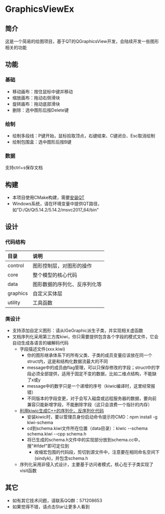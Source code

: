 # GraphicsViewEx
## 简介
这是一个简易的绘图项目，基于QT的QGraphicsView开发，会陆续开发一些图形相关的功能

## 功能
### 基础
- 移动画布：按住鼠标中键并移动
- 缩放画布：拖动右侧滑块
- 旋转画布：拖动底部滑块
- 删除：选中图形后按Delete键

### 绘制
- 绘制多段线：P键开始，鼠标拾取顶点，右键结束、C键闭合、Esc取消绘制
- 绘制包围盒：选中图形后按B键

### 数据
支持ctrl+s保存文档

  
## 构建
- 本项目使用CMake构建，需要[安装QT](https://download.qt.io/archive/qt/5.14/5.14.2/)
- Windows系统，请在环境变量中提供QT路径，如"D:/Qt/Qt5.14.2/5.14.2/msvc2017_64/bin"

## 设计
### 代码结构
| 目录 | 说明 |
| :- | :- |
control | 图形控制层，对图形的操作
core | 整个模型的核心代码
data | 图形数据的序列化、反序列化等
graphics | 自定义实体层
utility | 工具函数

### 类设计
- 支持添加自定义图形：请从IGeGraphic派生子类，并实现相关虚函数
- 文档序列化采用第三方库kiwi，你只需要提供包含各个字段的模式文件，它会自动生成各语言的编解码代码
  - 字段描述文件(xxx.kiwi)
    - 你的图形继承体系下的所有父类、子类的成员变量应该放在同一个struct内，这是和结构化数据流最大的不同
    - message中的成员由flag管理，可以只保存修改的字段；struct中的字段必须全部提供，适用于固定不变的数据，比如二维点结构，不能缺了x或y
    - message中的数字只是一个递增的序号（kiwic编译时，这里经常报错）
    - 不同版本的字段变更，对于会写入磁盘或远程服务器的数据，要向前兼容只能新增字段，不能删除字段（这只会浪费一个指针的内存）
  - [利用kiwic生成C++的序列化、反序列化代码](https://github.com/evanw/kiwi/blob/master/examples/cpp.md)
    - 安装kiwic时，要以管理员身份启动命令提示符CMD：npm install -g kiwi-schema
    - cd到schema.kiwi文件所在位置（data目录）：kiwic --schema schema.kiwi --cpp schema.h
    - 将已生成的schema.h文件中的实现部分放到schema.cc中，搜"#ifdef"即可定位到
      - 收缩宏包围的代码段，剪切到源文件中，注意要在相同命名空间下(sindyk)，并包含schema.h
  - 序列化采用非侵入式设计，主要基于访问者模式，核心在于子类实现了visit函数


## 其它
- 如有其它技术问题，请联系QQ群：571208653
- 如果觉得不错，请点击Star让更多人看到
